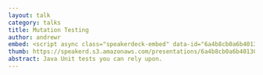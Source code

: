```yaml
---
layout: talk
category: talks
title: Mutation Testing
author: andrewr
embed: <script async class="speakerdeck-embed" data-id="6a4b8cb0a6b40130331e6276b8ba8804" data-ratio="1.33333333333333" src="//speakerdeck.com/assets/embed.js"></script>
thumb: https://speakerd.s3.amazonaws.com/presentations/6a4b8cb0a6b40130331e6276b8ba8804/thumb_slide_0.jpg
abstract: Java Unit tests you can rely upon.
---
```


